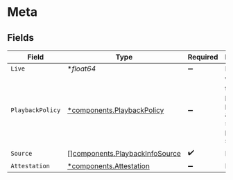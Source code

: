 # Meta


## Fields

| Field                                                                            | Type                                                                             | Required                                                                         | Description                                                                      |
| -------------------------------------------------------------------------------- | -------------------------------------------------------------------------------- | -------------------------------------------------------------------------------- | -------------------------------------------------------------------------------- |
| `Live`                                                                           | **float64*                                                                       | :heavy_minus_sign:                                                               | N/A                                                                              |
| `PlaybackPolicy`                                                                 | [*components.PlaybackPolicy](../../models/components/playbackpolicy.md)          | :heavy_minus_sign:                                                               | Whether the playback policy for a asset or stream is public or signed            |
| `Source`                                                                         | [][components.PlaybackInfoSource](../../models/components/playbackinfosource.md) | :heavy_check_mark:                                                               | N/A                                                                              |
| `Attestation`                                                                    | [*components.Attestation](../../models/components/attestation.md)                | :heavy_minus_sign:                                                               | N/A                                                                              |